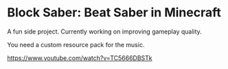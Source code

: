 # Block Saber: Beat Saber in Minecraft

A fun side project. Currently working on improving gameplay quality.

You need a custom resource pack for the music. 

https://www.youtube.com/watch?v=TC5666DBSTk

